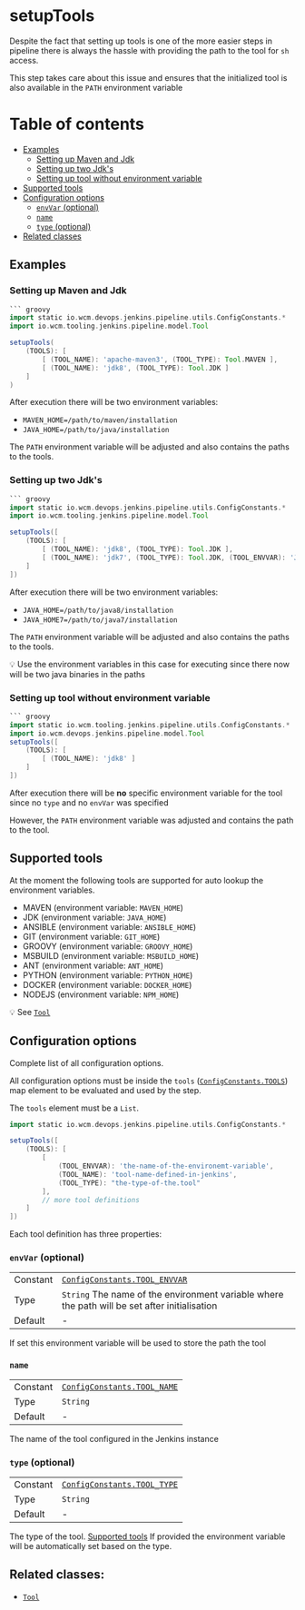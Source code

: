 # setupTools

Despite the fact that setting up tools is one of the more easier steps
in pipeline there is always the hassle with providing the path to the
tool for `sh` access.

This step takes care about this issue and ensures that the initialized
tool is also available in the `PATH` environment variable

# Table of contents
* [Examples](#examples)
  * [Setting up Maven and Jdk](#setting-up-maven-and-jdk)
  * [Setting up two Jdk's](#setting-up-two-jdks)
  * [Setting up tool without environment variable](#setting-up-tool-without-environment-variable)
* [Supported tools](#supported-tools)
* [Configuration options](#configuration-options)
    * [`envVar` (optional)](#envvar-optional)
    * [`name`](#name)
    * [`type` (optional)](#type-optional)
* [Related classes](#related-classes)

## Examples

### Setting up Maven and Jdk

``` groovy
``` groovy
import static io.wcm.devops.jenkins.pipeline.utils.ConfigConstants.*
import io.wcm.tooling.jenkins.pipeline.model.Tool

setupTools(
    (TOOLS): [
        [ (TOOL_NAME): 'apache-maven3', (TOOL_TYPE): Tool.MAVEN ],
        [ (TOOL_NAME): 'jdk8', (TOOL_TYPE): Tool.JDK ]
    ]
)
```

After execution there will be two environment variables:
* `MAVEN_HOME=/path/to/maven/installation`
* `JAVA_HOME=/path/to/java/installation`

The `PATH` environment variable will be adjusted and also contains the
paths to the tools.

### Setting up two Jdk's

``` groovy
``` groovy
import static io.wcm.devops.jenkins.pipeline.utils.ConfigConstants.*
import io.wcm.tooling.jenkins.pipeline.model.Tool

setupTools([
    (TOOLS): [
        [ (TOOL_NAME): 'jdk8', (TOOL_TYPE): Tool.JDK ],
        [ (TOOL_NAME): 'jdk7', (TOOL_TYPE): Tool.JDK, (TOOL_ENVVAR): 'JAVA_HOME7' ]
    ]
])
```

After execution there will be two environment variables:
* `JAVA_HOME=/path/to/java8/installation`
* `JAVA_HOME7=/path/to/java7/installation`

The `PATH` environment variable will be adjusted and also contains the
paths to the tools.

:bulb: Use the environment variables in this case for executing since
there now will be two java binaries in the paths

### Setting up tool without environment variable

``` groovy
``` groovy
import static io.wcm.tooling.jenkins.pipeline.utils.ConfigConstants.*
import io.wcm.devops.jenkins.pipeline.model.Tool
setupTools([
    (TOOLS): [
        [ (TOOL_NAME): 'jdk8' ]     
    ]
])
```

After execution there will be **no** specific environment variable for
the tool since no `type` and no `envVar` was specified

However, the `PATH` environment variable was adjusted and contains the
path to the tool.

## Supported tools

At the moment the following tools are supported for auto lookup the
environment variables.

* MAVEN (environment variable: `MAVEN_HOME`)
* JDK (environment variable: `JAVA_HOME`)
* ANSIBLE (environment variable: `ANSIBLE_HOME`)
* GIT (environment variable: `GIT_HOME`)
* GROOVY (environment variable: `GROOVY_HOME`)
* MSBUILD (environment variable: `MSBUILD_HOME`)
* ANT (environment variable: `ANT_HOME`)
* PYTHON (environment variable: `PYTHON_HOME`)
* DOCKER (environment variable: `DOCKER_HOME`)
* NODEJS (environment variable: `NPM_HOME`)

:bulb: See
[`Tool`](../src/io/wcm/tooling/jenkins/pipeline/model/Tool.groovy)

## Configuration options

Complete list of all configuration options.

All configuration options must be inside the `tools` ([`ConfigConstants.TOOLS`](../src/io/wcm/tooling/jenkins/pipeline/utils/ConfigConstants.groovy)) map element to be
evaluated and used by the step.

The `tools` element must be a `List`.
```groovy
import static io.wcm.devops.jenkins.pipeline.utils.ConfigConstants.*

setupTools([
    (TOOLS): [
        [ 
            (TOOL_ENVVAR): 'the-name-of-the-environemt-variable',
            (TOOL_NAME): 'tool-name-defined-in-jenkins', 
            (TOOL_TYPE): "the-type-of-the.tool" 
        ],
        // more tool definitions
    ]
])
```

Each tool definition has three properties:

### `envVar` (optional)
|||
|---|---|
|Constant|[`ConfigConstants.TOOL_ENVVAR`](../src/io/wcm/tooling/jenkins/pipeline/utils/ConfigConstants.groovy)|
|Type|`String` The name of the environment variable where the path will be set after initialisation|
|Default|-|

If set this environment variable will be used to store the path the tool

### `name`
|||
|---|---|
|Constant|[`ConfigConstants.TOOL_NAME`](../src/io/wcm/tooling/jenkins/pipeline/utils/ConfigConstants.groovy)|
|Type|`String`|
|Default|-|

The name of the tool configured in the Jenkins instance

### `type` (optional)
|||
|---|---|
|Constant|[`ConfigConstants.TOOL_TYPE`](../src/io/wcm/tooling/jenkins/pipeline/utils/ConfigConstants.groovy)|
|Type|`String`|
|Default|-|

The type of the tool. [Supported tools](#supported-tools)
If provided the environment variable will be automatically set based on the type.

## Related classes:
* [`Tool`](../src/io/wcm/tooling/jenkins/pipeline/model/Tool.groovy)
